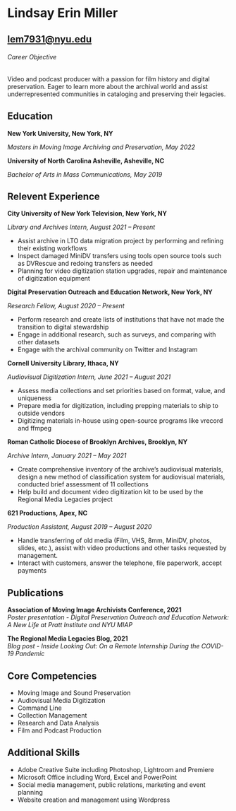 # Lindsay Erin Miller  

## lem7931@nyu.edu 

###### Career Objective  

Video and podcast producer with a passion for film history and digital preservation. Eager to learn more about the archival world and assist underrepresented communities in cataloging and preserving their legacies.  

## Education  

**New York University, New York, NY**

*Masters in Moving Image Archiving and Preservation, May 2022*  

**University of North Carolina Asheville, Asheville, NC** 

*Bachelor of Arts in Mass Communications, May 2019* 

## Relevent Experience  

**City University of New York Television, New York, NY**  

*Library and Archives Intern, August 2021 – Present*  
* Assist archive in LTO data migration project by performing and refining their existing workflows
* Inspect damaged MiniDV transfers using tools open source tools such as DVRescue and redoing transfers as needed 
* Planning for video digitization station upgrades, repair and maintenance of digitization equipment

**Digital Preservation Outreach and Education Network, New York, NY**  

*Research Fellow, August 2020 – Present*  
* Perform research and create lists of institutions that have not made the transition to digital stewardship  
* Engage in additional research, such as surveys, and comparing with other datasets  
* Engage with the archival community on Twitter and Instagram 

**Cornell University Library, Ithaca, NY**   

*Audiovisual Digitization Intern, June 2021 – August 2021*  
* Assess media collections and set priorities based on format, value, and uniqueness 
* Prepare media for digitization, including prepping materials to ship to outside vendors 
* Digitizing materials in-house using open-source programs like vrecord and ffmpeg 

**Roman Catholic Diocese of Brooklyn Archives, Brooklyn, NY**  

*Archive Intern, January 2021 – May 2021*
* Create comprehensive inventory of the archive’s audiovisual materials, design a new method of  classification system for audiovisual materials, conducted brief assessment of 11 collections
* Help build and document video digitization kit to be used by the Regional Media Legacies project  

**621 Productions, Apex, NC**  

*Production Assistant, August 2019 – August 2020*
* Handle transferring of old media (Film, VHS, 8mm, MiniDV, photos, slides, etc.), assist with video productions and other tasks requested by management.
* Interact with customers, answer the telephone, file paperwork, accept payments

## Publications

**Association of Moving Image Archivists Conference, 2021**   
*Poster presentation - Digital Preservation Outreach and Education Network: A New Life at Pratt Institute and NYU MIAP*

**The Regional Media Legacies Blog, 2021**   
*Blog post - Inside Looking Out: On a Remote Internship During the COVID-19 Pandemic* 

## Core Competencies   					
* Moving Image and Sound Preservation 
* Audiovisual Media Digitization
* Command Line  
* Collection Management
* Research and Data Analysis 
* Film and Podcast Production  

## Additional Skills  
* Adobe Creative Suite including Photoshop, Lightroom and Premiere  
* Microsoft Office including Word, Excel and PowerPoint  
* Social media management, public relations, marketing and event planning 
* Website creation and management using Wordpress 


